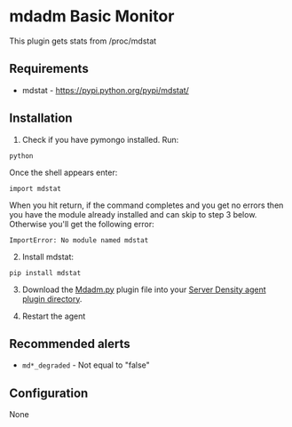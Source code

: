mdadm Basic Monitor
===

This plugin gets stats from /proc/mdstat

Requirements 
---
* mdstat - https://pypi.python.org/pypi/mdstat/

Installation
---
1. Check if you have pymongo installed. Run:
  ```
python
```
  Once the shell appears enter:
  ```
import mdstat
```
  When you hit return, if the command completes and you get no errors then you have the module already installed and can skip to step 3 below.
Otherwise you'll get the following error:
  ```
ImportError: No module named mdstat
```

2. Install mdstat:
  ```
pip install mdstat
```

3. Download the [Mdadm.py](Mdadm.py) plugin file into your [Server Density agent plugin directory](/README.md).

4. Restart the agent

Recommended alerts
---
* `md*_degraded` - Not equal to "false"

Configuration
---
None